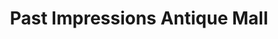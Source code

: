 ---
title: "Past Impressions Antique Mall"
url: /hobbs/past-impressions-antique-mall/
shop: antiques
---